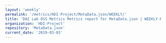 ```yaml
---
layout: 'weekly'
permalink: '/metrics/HDI-Project/MetaData.json/WEEKLY/'
title: 'DAI Lab OSS Metrics Metrics report for MetaData.json | WEEKLY-REPORT-2019-03-03'
organization: 'HDI-Project'
repository: 'MetaData.json'
current_date: '2019-03-03'
---
```

